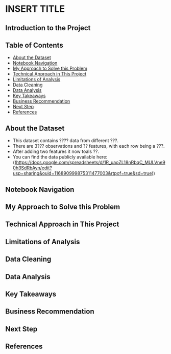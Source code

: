 # INSERT TITLE


## Introduction to the Project


## Table of Contents

- [About the Dataset](#about-the-dataset)
- [Notebook Navigation](#notebook-navigation)
- [My Approach to Solve this Problem](#my-approach-to-solve-this-problem)
- [Technical Approach in This Project](#technical-approach-in-this-project)
- [Limitations of Analysis](#limitations-of-analysis)
- [Data Cleaning](#data-cleaning)
- [Data Analysis](#data-analysis)
- [Key Takeaways](#key-takeaways)
- [Business Recommendation](#business-recommendation)
- [Next Step](#next-step)
- [References](#references)

## About the Dataset
- This dataset contains ???? data from different ???.
- There are 3??? observations and ?? features, with each row being a ???.
- After adding two features it now toals ??.
- You can find the data publicly available here: ((https://docs.google.com/spreadsheets/d/1R_uaoZL18nRbqC_MULVne90h3SdRbAyn/edit?usp=sharing&ouid=116890999875311477003&rtpof=true&sd=true))

## Notebook Navigation


## My Approach to Solve this Problem
 

## Technical Approach in This Project




## Limitations of Analysis


## Data Cleaning



## Data Analysis


## Key Takeaways


## Business Recommendation


## Next Step


## References